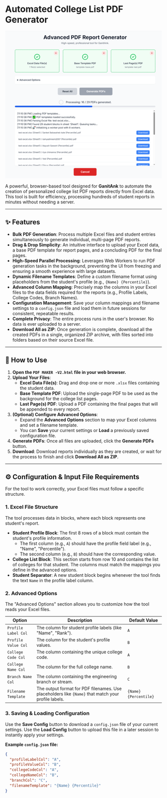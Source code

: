 # Automated College List PDF Generator

![Project Screenshot](https://raw.githubusercontent.com/vj4614/automated-college-list-pdf-maker/main/screenshot.png)

A powerful, browser-based tool designed for **GanitAnk** to automate the creation of personalized college list PDF reports directly from Excel data. This tool is built for efficiency, processing hundreds of student reports in minutes without needing a server.

---

## ✨ Features

* **Bulk PDF Generation**: Process multiple Excel files and student entries simultaneously to generate individual, multi-page PDF reports.
* **Drag & Drop Simplicity**: An intuitive interface to upload your Excel data, a base PDF template for report pages, and a concluding PDF for the final pages.
* **High-Speed Parallel Processing**: Leverages Web Workers to run PDF generation tasks in the background, preventing the UI from freezing and ensuring a smooth experience with large datasets.
* **Dynamic Filename Templates**: Define a custom filename format using placeholders from the student's profile (e.g., `{Name} {Percentile}`).
* **Advanced Column Mapping**: Precisely map the columns in your Excel files to the data fields required for the reports (e.g., Profile Labels, College Codes, Branch Names).
* **Configuration Management**: Save your column mappings and filename settings to a `config.json` file and load them in future sessions for consistent, repeatable results.
* **Complete Privacy**: The entire process runs in the user's browser. No data is ever uploaded to a server.
* **Download All as ZIP**: Once generation is complete, download all the created PDFs in a single, organized ZIP archive, with files sorted into folders based on their source Excel file.

---

## 🚀 How to Use

1.  **Open the `PDF MAKER -V2.html` file in your web browser.**
2.  **Upload Your Files**:
    * **Excel Data File(s)**: Drag and drop one or more `.xlsx` files containing the student data.
    * **Base Template PDF**: Upload the single-page PDF to be used as the background for the college list pages.
    * **Last Page(s) PDF**: Upload a PDF containing the final pages that will be appended to every report.
3.  **(Optional) Configure Advanced Options**:
    * Expand the **Advanced Options** section to map your Excel columns and set a filename template.
    * You can **Save** your current settings or **Load** a previously saved configuration file.
4.  **Generate PDFs**: Once all files are uploaded, click the **Generate PDFs** button.
5.  **Download**: Download reports individually as they are created, or wait for the process to finish and click **Download All as ZIP**.

---

## ⚙️ Configuration & Input File Requirements

For the tool to work correctly, your Excel files must follow a specific structure.

### 1. Excel File Structure

The tool processes data in blocks, where each block represents one student's report.

* **Student Profile Block**: The first 8 rows of a block must contain the student's profile information.
    * The first column (e.g., `A`) should have the profile field label (e.g., "Name", "Percentile").
    * The second column (e.g., `B`) should have the corresponding value.
* **College List Block**: This section starts from row 10 and contains the list of colleges for that student. The columns must match the mappings you define in the advanced options.
* **Student Separator**: A new student block begins whenever the tool finds the text `Name` in the profile label column.

### 2. Advanced Options

The "Advanced Options" section allows you to customize how the tool reads your Excel files.

| Option                | Description                                                                                             | Default Value     |
| --------------------- | ------------------------------------------------------------------------------------------------------- | ----------------- |
| `Profile Label Col`   | The column for student profile labels (like "Name", "Rank").                                            | `A`               |
| `Profile Value Col`   | The column for the student's profile values.                                                            | `B`               |
| `College Code Col`    | The column containing the unique college code.                                                          | `A`               |
| `College Name Col`    | The column for the full college name.                                                                   | `B`               |
| `Branch Name Col`     | The column containing the engineering branch or stream.                                                 | `C`               |
| `Filename Template`   | The output format for PDF filenames. Use placeholders like `{Name}` that match your profile labels. | `{Name} {Percentile}` |

### 3. Saving & Loading Configuration

Use the **Save Config** button to download a `config.json` file of your current settings. Use the **Load Config** button to upload this file in a later session to instantly apply your settings.

**Example `config.json` file:**

```json
{
  "profileLabelCol": "A",
  "profileValueCol": "B",
  "collegeCodeCol": "A",
  "collegeNameCol": "B",
  "branchCol": "C",
  "filenameTemplate": "{Name} {Percentile}"
}
